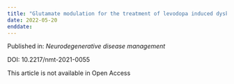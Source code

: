 ```yaml
---
title: "Glutamate modulation for the treatment of levodopa induced dyskinesia: a brief review of the drugs tested in the clinic."
date: 2022-05-20
enddate:
---
```


Published in: *Neurodegenerative disease management*

DOI: 10.2217/nmt-2021-0055

This article is not available in Open Access


